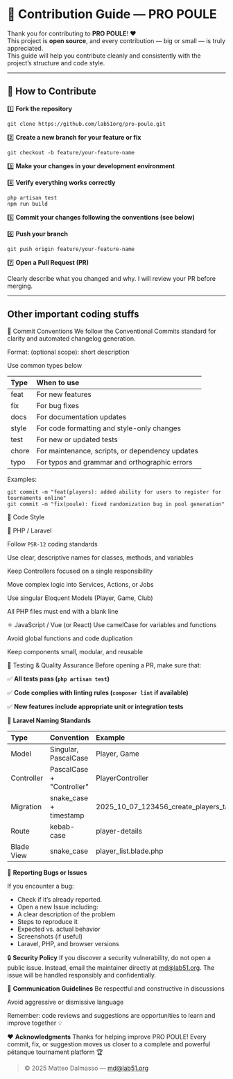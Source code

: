 # 🤝 Contribution Guide — PRO POULE

Thank you for contributing to **PRO POULE**! ❤️  
This project is **open source**, and every contribution — big or small — is truly appreciated.  
This guide will help you contribute cleanly and consistently with the project’s structure and code style.

---

## 🧭 How to Contribute

1️⃣ **Fork the repository**

```
git clone https://github.com/lab51org/pro-poule.git
```

2️⃣ **Create a new branch for your feature or fix**

```
git checkout -b feature/your-feature-name
```

3️⃣ **Make your changes in your development environment**

4️⃣ **Verify everything works correctly**

```
php artisan test
npm run build
```

5️⃣ **Commit your changes following the conventions (see below)**

6️⃣ **Push your branch**

```
git push origin feature/your-feature-name
```

7️⃣ **Open a Pull Request (PR)**

Clearly describe what you changed and why.
I will review your PR before merging.

---

## Other important coding stuffs

🧱 Commit Conventions
We follow the Conventional Commits standard for clarity and automated changelog generation.

Format: <type>(optional scope): short description

Use common types below

| Type   | When to use                                      | 
|:-------|:-------------------------------------------------|
| feat   | For new features                                 |
| fix	   | For bug fixes                                    |
| docs	  | For documentation updates                        |
| style	 | For code formatting and style-only changes       |
| test   | For new or updated tests                         |
| chore  | 	For maintenance, scripts, or dependency updates |  
| typo   | For typos and grammar and orthographic errors    |

Examples:

```
git commit -m "feat(players): added ability for users to register for tournaments online"
git commit -m "fix(poule): fixed randomization bug in pool generation"
```

🧩 Code Style

🐘 PHP / Laravel

Follow `PSR-12` coding standards

Use clear, descriptive names for classes, methods, and variables

Keep Controllers focused on a single responsibility

Move complex logic into Services, Actions, or Jobs

Use singular Eloquent Models (Player, Game, Club)

All PHP files must end with a blank line

⚛️ JavaScript / Vue (or React)
Use camelCase for variables and functions

Avoid global functions and code duplication

Keep components small, modular, and reusable

🧪 Testing & Quality Assurance
Before opening a PR, make sure that:

✅ **All tests pass (`php artisan test`)**

✅ **Code complies with linting rules (`composer lint` if available)**

✅ **New features include appropriate unit or integration tests**

🧱 **Laravel Naming Standards**

| Type       | Convention                  | Example                                 |
|:-----------|:----------------------------|:----------------------------------------|
| Model      | Singular, PascalCase        | Player, Game                            |
| Controller | 	PascalCase + "Controller"	 | PlayerController                        |
| Migration  | 	snake_case + timestamp     | 	2025_10_07_123456_create_players_table |
| Route      | 	kebab-case                 | player-details                          |
| Blade View | 	snake_case                 | 	player_list.blade.php                  |

🐛 **Reporting Bugs or Issues**

If you encounter a bug:

* Check if it’s already reported.
* Open a new Issue including:
* A clear description of the problem
* Steps to reproduce it
* Expected vs. actual behavior
* Screenshots (if useful)
* Laravel, PHP, and browser versions

🔒 **Security Policy**
If you discover a security vulnerability, do not open a public issue.
Instead, email the maintainer directly at md@lab51.org.
The issue will be handled responsibly and confidentially.

💬 **Communication Guidelines**
Be respectful and constructive in discussions

Avoid aggressive or dismissive language

Remember: code reviews and suggestions are opportunities to learn and improve together 💡

❤️ **Acknowledgments**
Thanks for helping improve PRO POULE!
Every commit, fix, or suggestion moves us closer to a complete and powerful pétanque tournament platform 🏆

> © 2025 Matteo Dalmasso — [md@lab51.org](mailto:md@lab51.org)
